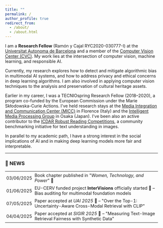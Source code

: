 ```yaml
---
title: ""
permalink: /
author_profile: true
redirect_from: 
  - /about/
  - /about.html
---
```


I am a **Research Fellow** (Ramón y Cajal RYC2020-030777-I) at the [Universitat Autonoma de Barcelona](https://www.uab.cat/) and a member of the [Computer Vision Center (CVC)](https://www.cvc.uab.es/). My work lies at the intersection of computer vision, machine learning, and responsible AI.

Currently, my research explores how to detect and mitigate algorithmic bias in multimodal AI systems, and how to address privacy and ethical concerns in deep learning algorithms. I am also involved in applying computer vision techniques to the analysis and preservation of cultural heritage assets.

Earlier in my career, I was a TECNIOspring Research Fellow (2018–2020), a program co-funded by the European Commission under the Marie Skłodowska-Curie Actions. I've held research stays at the [Media Integration and Communication Center (MICC)](https://www.micc.unifi.it/) in Florence (Italy) and the [Intelligent Media Processing Group](http://imlab.jp/index-e.html) in Osaka (Japan). I've been also an active contributor to the [ICDAR Robust Reading Competitions](http://rrc.cvc.uab.es/), a community benchmarking initiative for text understanding in images.

In parallel to my academic path, I have a strong interest in the social implications of AI and in making deep learning models more fair and interpretable.

-------------

### 📌 NEWS

<table  style="border-collapse: collapse; border: none; font-size: 1.03em;">
  <tr>
    <td style="border: none; padding: 4px;">03/06/2025</td>
    <td style="border: none; padding: 4px;">Book chapter published in "<em>Women, Technology, and Power</em>" 🎉</td>
  </tr>
  <tr>
    <td style="border: none; padding: 4px;">01/06/2025</td>
    <td style="border: none; padding: 4px;">EU-CERV funded project <strong>InterVisions</strong> officially started 🚀 – Bias auditing for multimodal foundation models</td>
  </tr>
  <tr>
    <td style="border: none; padding: 4px;">07/05/2025</td>
    <td style="border: none; padding: 4px;">Paper accepted at <em>UAI 2025</em> 🎉 – "Over the Top-1: Uncertainty-Aware Cross-Modal Retrieval with CLIP"</td>
  </tr>
  <tr>
    <td style="border: none; padding: 4px;">04/04/2025</td>
    <td style="border: none; padding: 4px;">Paper accepted at <em>SIGIR 2025</em> 🎉 – "Measuring Text-Image Retrieval Fairness with Synthetic Data"</td>
  </tr>
</table>
